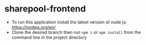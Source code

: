 # sharepool-frontend

- To run this application install the latest version of node js: https://nodejs.org/en/
- Clone the desired branch then run `npm i` or `npm install` from the command line in the project directory
